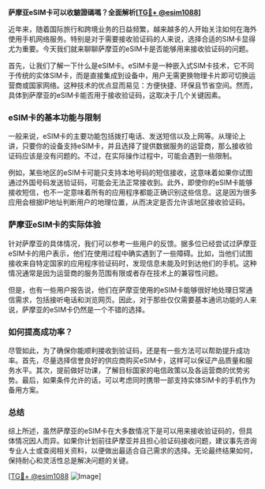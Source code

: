**萨摩亚eSIM卡可以收驗證碼嗎？全面解析[[TG💪+ @esim1088](https://t.me/s/esim1088)]**

近年来，随着国际旅行和跨境业务的日益频繁，越来越多的人开始关注如何在海外使用手机网络服务。特别是对于需要接收验证码的人来说，选择合适的SIM卡显得尤为重要。今天我们就来聊聊萨摩亚的eSIM卡是否能够用来接收验证码的问题。

首先，让我们了解一下什么是eSIM卡。eSIM卡是一种嵌入式SIM卡技术，它不同于传统的实体SIM卡，而是直接集成到设备中，用户无需更换物理卡片即可切换运营商或国家网络。这种技术的优点显而易见：方便快捷、环保且节省空间。然而，具体到萨摩亚的eSIM卡能否用于接收验证码，这取决于几个关键因素。

### eSIM卡的基本功能与限制

一般来说，eSIM卡的主要功能包括拨打电话、发送短信以及上网等。从理论上讲，只要你的设备支持eSIM卡，并且选择了提供数据服务的运营商，那么接收验证码应该是没有问题的。不过，在实际操作过程中，可能会遇到一些限制。

例如，某些地区的eSIM卡可能只支持本地号码的短信接收，这意味着如果你试图通过外国号码发送验证码，可能会无法正常接收到。此外，即使你的eSIM卡能够接收短信，也不一定意味着所有的应用程序都能正确识别这些信息。这是因为很多应用会根据IP地址判断用户的地理位置，从而决定是否允许该地区接收验证码。

### 萨摩亚eSIM卡的实际体验

针对萨摩亚的具体情况，我们可以参考一些用户的反馈。据多位已经尝试过萨摩亚eSIM卡的用户表示，他们在使用过程中确实遇到了一些障碍。比如，当他们试图接收来自特定国家的应用程序验证码时，发现信息未能及时到达他们的手机。这种情况通常是因为运营商的服务范围有限或者存在技术上的兼容性问题。

但是，也有一些用户报告说，他们在萨摩亚使用的eSIM卡能够很好地处理日常通信需求，包括接听电话和浏览网页。因此，对于那些仅仅需要基本通讯功能的人来说，萨摩亚的eSIM卡仍然是一个不错的选择。

### 如何提高成功率？

尽管如此，为了确保你能顺利接收到验证码，还是有一些方法可以帮助提升成功率。首先，尽量选择信誉良好的供应商购买eSIM卡，这样可以保证产品质量和服务水平。其次，提前做好功课，了解目标国家的电信政策以及各运营商的优势劣势。最后，如果条件允许的话，可以考虑同时携带一部支持实体SIM卡的手机作为备用方案。

### 总结

综上所述，虽然萨摩亚的eSIM卡在大多数情况下是可以用来接收验证码的，但具体情况因人而异。如果你计划前往萨摩亚并且担心验证码接收问题，建议事先咨询专业人士或查阅相关资料，以便做出最适合自己需求的选择。无论最终结果如何，保持耐心和灵活性总是解决问题的关键。

[[TG💪+ @esim1088](https://t.me/s/esim1088) ![Image](https://i.postimg.cc/4NQfJmqS/Snipaste-2025-05-13-00-14-12.png)]